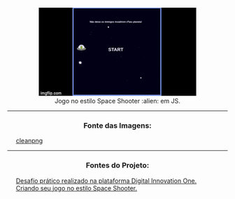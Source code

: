 <p align="center">
  <a href="https://lucasrmagalhaes.github.io/spaceShooter-js/">
    <img 
         src="https://github.com/lucasrmagalhaes/spaceShooter-js/blob/main/img/spaceShooter.gif" 
         alt="Space Shooter" 
    />
  </a>
  <br>
  Jogo no estilo Space Shooter :alien: em JS.
</p>

<hr>

<h3 align="center">Fonte das Imagens:</h3>

<p align="left">
    &nbsp;&nbsp;&nbsp;&nbsp;&nbsp;<a href="https://www.cleanpng.com/">cleanpng</a>
</p>

<hr>

<h3 align="center">Fontes do Projeto:</h3>

<p align="left">
    &nbsp;&nbsp;&nbsp;&nbsp;&nbsp;<a href="https://web.digitalinnovation.one/home">Desafio prático realizado na plataforma Digital Innovation One.</a><br>
    &nbsp;&nbsp;&nbsp;&nbsp;&nbsp;<a href="https://web.digitalinnovation.one/lab/criando-seu-jogo-no-estilo-space-shooter/learning/7ed2a9fc-8673-4902-8c98-b7abed0bf571">Criando seu jogo no estilo Space Shooter.</a>
</p>
